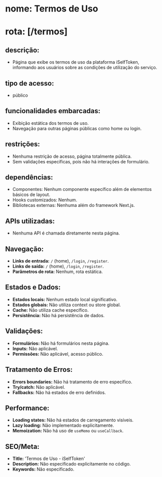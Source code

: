 # **nome:** Termos de Uso
# **rota:** [/termos]

## **descrição:**
- Página que exibe os termos de uso da plataforma iSelfToken, informando aos usuários sobre as condições de utilização do serviço.

## **tipo de acesso:**
- público

## **funcionalidades embarcadas:**
- Exibição estática dos termos de uso.
- Navegação para outras páginas públicas como home ou login.

## **restrições:**
- Nenhuma restrição de acesso, página totalmente pública.
- Sem validações específicas, pois não há interações de formulário.

## **dependências:**
- Componentes: Nenhum componente específico além de elementos básicos de layout.
- Hooks customizados: Nenhum.
- Bibliotecas externas: Nenhuma além do framework Next.js.

## **APIs utilizadas:**
- Nenhuma API é chamada diretamente nesta página.

## **Navegação:**
- **Links de entrada:** `/` (home), `/login`, `/register`.
- **Links de saída:** `/` (home), `/login`, `/register`.
- **Parâmetros de rota:** Nenhum, rota estática.

## **Estados e Dados:**
- **Estados locais:** Nenhum estado local significativo.
- **Estados globais:** Não utiliza context ou store global.
- **Cache:** Não utiliza cache específico.
- **Persistência:** Não há persistência de dados.

## **Validações:**
- **Formulários:** Não há formulários nesta página.
- **Inputs:** Não aplicável.
- **Permissões:** Não aplicável, acesso público.

## **Tratamento de Erros:**
- **Errors boundaries:** Não há tratamento de erro específico.
- **Try/catch:** Não aplicável.
- **Fallbacks:** Não há estados de erro definidos.

## **Performance:**
- **Loading states:** Não há estados de carregamento visíveis.
- **Lazy loading:** Não implementado explicitamente.
- **Memoization:** Não há uso de `useMemo` ou `useCallback`.

## **SEO/Meta:**
- **Title:** 'Termos de Uso - iSelfToken'
- **Description:** Não especificado explicitamente no código.
- **Keywords:** Não especificado.
